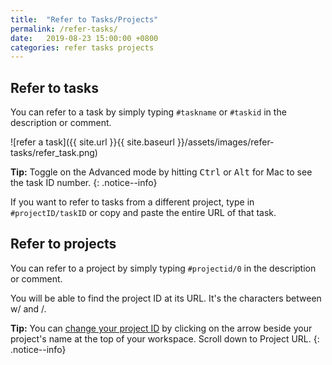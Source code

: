 ```yaml
---
title:  "Refer to Tasks/Projects"
permalink: /refer-tasks/
date:   2019-08-23 15:00:00 +0800
categories: refer tasks projects
---
```

## Refer to tasks

You can refer to a task by simply typing `#taskname` or `#taskid` in the description or comment.

![refer a task]({{ site.url }}{{ site.baseurl }}/assets/images/refer-tasks/refer_task.png)

**Tip:** Toggle on the Advanced mode by hitting <kbd>Ctrl</kbd> or <kbd>Alt</kbd> for Mac to see the task ID number. 
{: .notice--info}


If you want to refer to tasks from a different project, type in `#projectID/taskID` or copy and paste the entire URL of that task. 


## Refer to projects

You can refer to a project by simply typing `#projectid/0` in the description or comment.

You will be able to find the project ID at its URL. It's the characters between w/ and /. 

**Tip:** You can [change your project ID](/guide/edit-project/) by clicking on the arrow beside your project's name at the top of your workspace. Scroll down to Project URL. 
{: .notice--info}